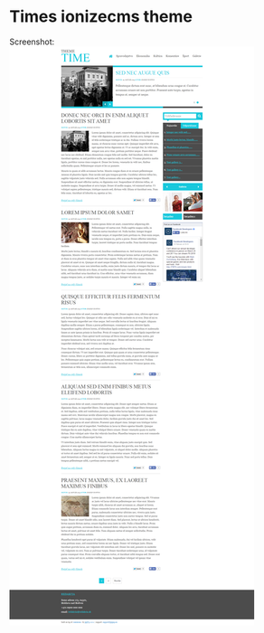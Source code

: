 # Times ionizecms theme

Screenshot: ![Screenshot](https://raw.githubusercontent.com/zoltancsontosness/nesskdckosiciam/master/times/times_screenshot.png)
